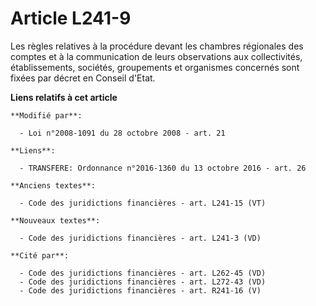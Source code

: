 # Article L241-9

Les règles relatives à la procédure devant les chambres régionales des comptes et à la communication de leurs observations
aux collectivités, établissements, sociétés, groupements et organismes concernés sont fixées par décret en Conseil d'Etat.

**Liens relatifs à cet article**

	**Modifié par**:

	  - Loi n°2008-1091 du 28 octobre 2008 - art. 21

	**Liens**:

	  - TRANSFERE: Ordonnance n°2016-1360 du 13 octobre 2016 - art. 26

	**Anciens textes**:

	  - Code des juridictions financières - art. L241-15 (VT)

	**Nouveaux textes**:

	  - Code des juridictions financières - art. L241-3 (VD)

	**Cité par**:

	  - Code des juridictions financières - art. L262-45 (VD)
	  - Code des juridictions financières - art. L272-43 (VD)
	  - Code des juridictions financières - art. R241-16 (V)
